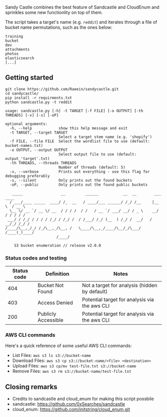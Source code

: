 <p align="center">
   
Sandy Castle combines the best feature of Sandcastle and CloudEnum and sprinkles some new functionlity on top of them. 

The script takes a target's name (e.g. `reddit`) and iterates through a file of bucket name permutations, such as the ones below:

```
training
bucket
dev
attachments
photos
elasticsearch
[...]
```

## Getting started

```
git clone https://github.com/Raeein/sandycastle.git
cd sandycastle/
pip install -r requirments.txt
python sandcastle.py -t reddit
```

```
usage: sandcastle.py [-h] -t TARGET [-f FILE] [-o OUTPUT] [-th THREADS] [-v] [-s] [-oP]

optional arguments:
  -h, --help            show this help message and exit
  -t TARGET, --target TARGET
                        Select a target stem name (e.g. 'shopify')
  -f FILE, --file FILE  Select the wordlist file to use (default: bucket-names.txt)
  -o OUTPUT, --output OUTPUT
                        Select output file to use (default: output_'target'.txt)
  -th THREADS, --threads THREADS
                        Number of threads (default: 5)
  -v, --verbose         Prints out everything - use this flag for debugging preferably
  -s, --silent          Only prints out the found buckets
  -oP, --public         Only prints out the found public buckets

```

```
   _____                 __         ______           __  __        ___    ____ 
  / ___/____ _____  ____/ /_  __   / ____/___ ______/ /_/ /__     |__ \  / __ \
  \__ \/ __ `/ __ \/ __  / / / /  / /   / __ `/ ___/ __/ / _ \    __/ / / / / /
 ___/ / /_/ / / / / /_/ / /_/ /  / /___/ /_/ (__  ) /_/ /  __/   / __/_/ /_/ / 
/____/\__,_/_/ /_/\__,_/\__, /   \____/\__,_/____/\__/_/\___/   /____(_)____/  
                       /____/                                                  

    S3 bucket enumeration // release v2.0.0
```

### Status codes and testing

| Status code        | Definition           | Notes  |
| ------------- | ------------- | -----|
| 404      | Bucket Not Found | Not a target for analysis (hidden by default)|
| 403      | Access Denied      |   Potential target for analysis via the aws CLI |
| 200 | Publicly Accessible      |    Potential target for analysis via the aws CLI  |

### AWS CLI commands
Here's a quick reference of some useful AWS CLI commands:
* List Files: `aws s3 ls s3://bucket-name`
* Download Files: `aws s3 cp s3://bucket-name/<file> <destination>`
* Upload Files: `aws s3 cp/mv test-file.txt s3://bucket-name`
* Remove Files: `aws s3 rm s3://bucket-name/test-file.txt`

## Closing remarks
* Credits to sandcastle and cloud_enum for making this script possbile
* sandcastle: https://github.com/0xSearches/sandcastle
* cloud_enum: https://github.com/initstring/cloud_enum.git
